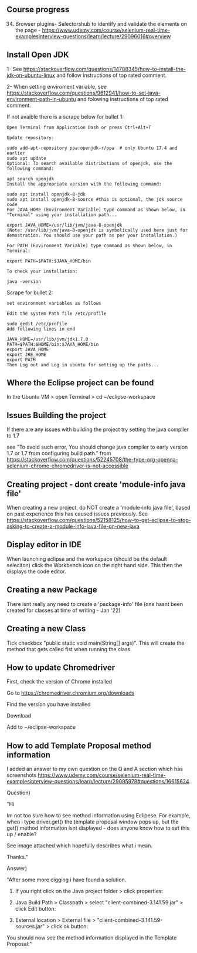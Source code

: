 ## Course progress
34. Browser plugins- Selectorshub to identify and validate the elements on the page - https://www.udemy.com/course/selenium-real-time-examplesinterview-questions/learn/lecture/29096016#overview

## Install Open JDK
1- See https://stackoverflow.com/questions/14788345/how-to-install-the-jdk-on-ubuntu-linux and follow instructions of top rated comment. 

2- When setting enviroment variable, see https://stackoverflow.com/questions/9612941/how-to-set-java-environment-path-in-ubuntu and folowing instructions of top rated comment. 

If not avaible there is a scrape below for bullet 1:

```
Open Terminal from Application Dash or press Ctrl+Alt+T

Update repository:

sudo add-apt-repository ppa:openjdk-r/ppa  # only Ubuntu 17.4 and earlier
sudo apt update
Optional: To search available distributions of openjdk, use the following command:

apt search openjdk
Install the appropriate version with the following command:

sudo apt install openjdk-8-jdk
sudo apt install openjdk-8-source #this is optional, the jdk source code
For JAVA_HOME (Environment Variable) type command as shown below, in "Terminal" using your installation path...

export JAVA_HOME=/usr/lib/jvm/java-8-openjdk
(Note: /usr/lib/jvm/java-8-openjdk is symbolically used here just for demostration. You should use your path as per your installation.)

For PATH (Environment Variable) type command as shown below, in Terminal:

export PATH=$PATH:$JAVA_HOME/bin

To check your installation:

java -version
```

Scrape for bullet 2:

```
set environment variables as follows

Edit the system Path file /etc/profile

sudo gedit /etc/profile
Add following lines in end

JAVA_HOME=/usr/lib/jvm/jdk1.7.0
PATH=$PATH:$HOME/bin:$JAVA_HOME/bin
export JAVA_HOME
export JRE_HOME
export PATH
Then Log out and Log in ubuntu for setting up the paths...
```

## Where the Eclipse project can be found
In the Ubuntu VM > open Terminal > cd ~/eclipse-workspace

## Issues Building the project
If there are any issues with building the project try setting the java compiler to 1.7

see "To avoid such error, You should change java compiler to early version 1.7 or 1.7 from configuring build path." from https://stackoverflow.com/questions/52245708/the-type-org-openqa-selenium-chrome-chromedriver-is-not-accessible

## Creating project - dont create 'module-info java file'
When creating a new project, do NOT create a 'module-info java file', based on past experience this has caused issues previously. See https://stackoverflow.com/questions/52158125/how-to-get-eclipse-to-stop-asking-to-create-a-module-info-java-file-on-new-java

## Display editor in IDE
When launching eclipse and the workspace (should be the default seleciton) click the Workbench icon on the right hand side. This then the displays the code editor.

## Creating a new Package
There isnt really any need to create a 'package-info' file (one hasnt been created for classes at time of writing - Jan '22)

## Creating a new Class
Tick checkbox "public static void main(String[] args)". This will create the method that gets called fist when running the class.

## How to update Chromedriver
First, check the version of Chrome installed

Go to https://chromedriver.chromium.org/downloads

Find the version you have installed

Download 

Add to ~/eclipse-workspace

## How to add Template Proposal method information
I added an answer to my own question on the Q and A section which has screenshots
https://www.udemy.com/course/selenium-real-time-examplesinterview-questions/learn/lecture/29095978#questions/16615624

Question)

"Hi

Im not too sure how to see method information using Eclipese. For example, when i type driver.get() the template proposal window pops up, but the get() method information isnt displayed - does anyone know how to set this up / enable?

See image attached which hopefully describes what i mean.

Thanks."

Answer)

"After some more digging i have found a solution.

1) If you right click on the Java project folder > click properties:

2) Java Build Path > Classpath > select "client-combined-3.141.59.jar" > click Edit button:

3) External location > External file > "client-combined-3.141.59-sources.jar" > click ok button:

You should now see the method information displayed in the Template Proposal:"
